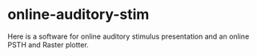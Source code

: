 # online-auditory-stim
Here is a software for online auditory stimulus presentation and an online PSTH and Raster plotter.
